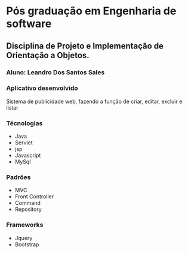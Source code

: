 
# Pós graduação em Engenharia de software
## Disciplina de Projeto e Implementação de Orientação a Objetos.
### Aluno: Leandro Dos Santos Sales

 ### Aplicativo desenvolvido
 Sistema de publicidade web, fazendo a função de criar, editar, excluir e listar 
 ### Técnologias 
  - Java
  - Servlet
  - jsp
  - Javascript
  - MySql
 ### Padrões 
 - MVC
 -  Front Controller
 -  Command
 - Repository
### Frameworks 
- Jquery
- Bootstrap
